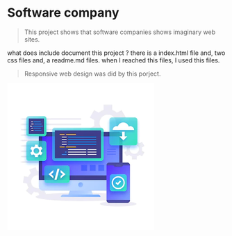 # Software company
> This project shows that software companies shows imaginary web sites.


what does include document this project ?
there is a index.html file and, two css files and, a readme.md files. when I reached this files, I used this files.

> Responsive web design was did by this porject.

![My image](/images/readme.md.webp)
